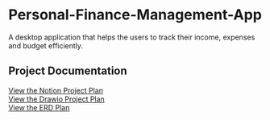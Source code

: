 # Personal-Finance-Management-App
A desktop application that helps the users to track their income, expenses and budget efficiently. 

## Project Documentation

[View the Notion Project Plan](https://www.notion.so/Personal-Finance-Management-Application-1baaddb0648880eca635c8c6505d12cb)<br>
[View the Drawio Project Plan](https://app.diagrams.net/#G1omEHrOZSwa64FXx7iBymlYtb_c550osh#%7B%22pageId%22%3A%22ofWHFHf3Ra42FA_7O5Dr%22%7D)<br>
[View the ERD Plan](https://app.smartdraw.com/editor.aspx?credID=-76557403&depoId=65338938&flags=128#depoId=65338938&credID=-76557403)<br>

